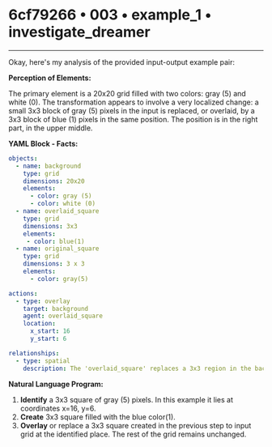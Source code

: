# 6cf79266 • 003 • example_1 • investigate_dreamer

---
Okay, here's my analysis of the provided input-output example pair:

**Perception of Elements:**

The primary element is a 20x20 grid filled with two colors: gray (5) and white (0). The transformation appears to involve a very localized change: a small 3x3 block of gray (5) pixels in the input is replaced, or overlaid, by a 3x3 block of blue (1) pixels in the same position. The position is in the right part, in the upper middle.

**YAML Block - Facts:**



```yaml
objects:
  - name: background
    type: grid
    dimensions: 20x20
    elements:
      - color: gray (5)
      - color: white (0)
  - name: overlaid_square
    type: grid
    dimensions: 3x3
    elements:
     - color: blue(1)
  - name: original_square
    type: grid
    dimensions: 3 x 3
    elements:
      - color: gray(5)

actions:
  - type: overlay
    target: background
    agent: overlaid_square
    location:
      x_start: 16
      y_start: 6

relationships:
  - type: spatial
    description: The 'overlaid_square' replaces a 3x3 region in the background, which was previously a square filled with '5' in this position.
```



**Natural Language Program:**

1.  **Identify** a 3x3 square of gray (5) pixels. In this example it lies at coordinates x=16, y=6.
2.  **Create** 3x3 square filled with the blue color(1).
3.  **Overlay** or replace a 3x3 square created in the previous step to input grid at the identified place. The rest of the grid remains unchanged.

